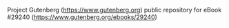 Project Gutenberg (https://www.gutenberg.org) public repository for eBook #29240 (https://www.gutenberg.org/ebooks/29240)
